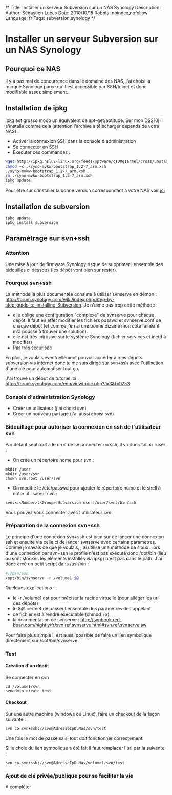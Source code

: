 /*
Title: Installer un serveur Subversion sur un NAS Synology
Description: 
Author: Sébastien Lucas
Date: 2010/10/15
Robots: noindex,nofollow
Language: fr
Tags: subversion,synology
*/
# Installer un serveur Subversion sur un NAS Synology

## Pourquoi ce NAS
Il y a pas mal de concurrence dans le domaine des NAS, j'ai choisi la marque Synology parce qu'il est accessible par SSH/telnet et donc modifiable assez simplement.

## Installation de ipkg

[ipkg](http://fr.wikipedia.org/wiki/Special:Search?search=ipkg) est grosso modo un équivalent de apt-get/aptitude. Sur mon DS210j il s'installe comme cela (attention l'archive à télécharger dépends de votre NAS) : 
*	Activer la connexion SSH dans la console d'administration
*	Se connecter en SSH
*	Executer ces commandes :
```bash
wget http://ipkg.nslu2-linux.org/feeds/optware/cs08q1armel/cross/unstable/syno-mvkw-bootstrap_1.2-7_arm.xsh
chmod +x ./syno-mvkw-bootstrap_1.2-7_arm.xsh
./syno-mvkw-bootstrap_1.2-7_arm.xsh
rm ./syno-mvkw-bootstrap_1.2-7_arm.xsh
ipkg update
```
Pour être sur d'installer la bonne version correspondant à votre NAS voir [ici](http://forum.synology.com/wiki/index.php/Overview_on_modifying_the_Synology_Server,_bootstrap,_ipkg_etc#How_to_install_ipkg)

## Installation de subversion

```
ipkg update
ipkg install subversion
```

## Paramétrage sur svn+ssh

### Attention
Une mise à jour de firmware Synology risque de supprimer l'ensemble des bidouilles ci dessous (les dépôt vont bien sur rester).

### Pourquoi svn+ssh

La méthode la plus documentée consiste à utiliser svnserve en démon : http://forum.synology.com/wiki/index.php/Step-by-step_guide_to_installing_Subversion. Je n'aime pas trop cette méthode :
*	elle oblige une configuration "complexe" de svnserve pour chaque dépôt. Il faut en effet modifier les fichiers passwd et svnserve.conf de chaque dépôt (et comme j'en ai une bonne dizaine mon côté fainéant m'a poussé à trouver une solution). 
*	elle est très intrusive sur le système Synology (fichier services et inetd à modifier)
*	Pas très sécurisée

En plus, je voulais éventuellement pouvoir accéder à mes dépôts subversion via internet donc je me suis dirigé sur svn+ssh avec l'utilisation d'une clé pour automatiser tout ça. 

J'ai trouvé un début de tutoriel ici : http://forum.synology.com/enu/viewtopic.php?f=3&t=9753.

### Console d'administration Synology

*	Créer un utilisateur (j'ai choisi svn)
*	Créer un nouveau partage (j'ai aussi choisi svn)

### Bidouillage pour autoriser la connexion en ssh de l'utilisateur svn

Par défaut seul root a le droit de se connecter en ssh, il va donc falloir ruser :
*	On crée un répertoire home pour svn :
```
mkdir /user
mkdir /user/svn
chown svn.root /user/svn
```
*	On modifie le /etc/passwd pour ajouter le répertoire home et le shell à notre utilisateur svn :
```
svn:x:<Number>:<Group>:Subversion user:/user/svn:/bin/ash
```
Vous pouvez vous connecter avec l'utilisateur svn

### Préparation de la connexion svn+ssh

Le principe d'une connexion svn+ssh est bien sur de lancer une connexion ssh et ensuite via celle ci de lancer svnserve avec certains paramètres. Comme je savais ce que je voulais, j'ai utilisé une méthode de sioux : lors d'une connexion par svn+ssh le profile n'est pas exécuté donc /opt/bin (lieu ou sont stockés les éléments installés via ipkg) n'est pas dans le path. J'ai donc créé un petit script dans /usr/bin :
```bash
#!/bin/ash
/opt/bin/svnserve -r /volume1 $@
```
Quelques explications : 
*	le -r /volume1 est pour préciser la racine virtuelle (pour alléger les url des dépôts)
*	le $@ permet de passer l'ensemble des paramètres de l'appelant
*	ce fichier est à rendre exécutable (chmod +x)
*	la documentation de svnserve : http://svnbook.red-bean.com/nightly/fr/svn.ref.svnserve.html#svn.ref.svnserve.sw
 
Pour faire plus simple il est aussi possible de faire un lien symbolique directement sur /opt/bin/svnserve.

### Test

#### Création d'un dépôt
Se connecter en svn
```
cd /volume1/svn
svnadmin create test
```

#### Checkout

Sur une autre machine (windows ou Linux), faire un checkout de la façon suivante : 
```
svn co svn+ssh://svn@AdresseIpDuNas/svn/test
```
Une fois le mot de passe saisi tout doit fonctionner correctement.

Si le choix du lien symbolique a été fait il faut remplacer l'url par la suivante : 
```
svn co svn+ssh://svn@AdresseIpDuNas/volume1/svn/test
```

### Ajout de clé privée/publique pour se faciliter la vie

A compléter

